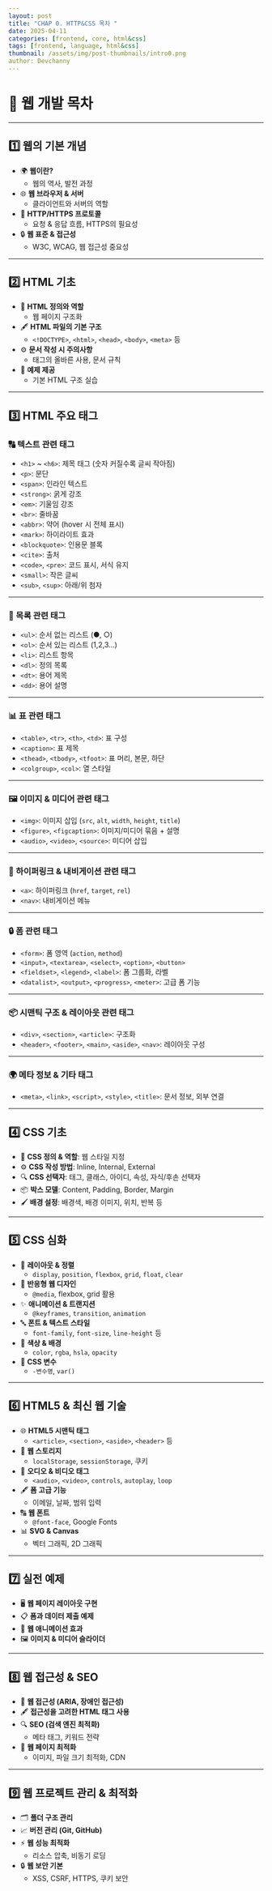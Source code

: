 ```yaml
---
layout: post
title: "CHAP 0. HTTP&CSS 목차 "
date: 2025-04-11
categories: [frontend, core, html&css]
tags: [frontend, language, html&css]
thumbnail: /assets/img/post-thumbnails/intro0.png
author: Devchanny
---
```


# 📌 웹 개발 목차

---

## **1️⃣ 웹의 기본 개념**

- 🌍 **웹이란?**
    - 웹의 역사, 발전 과정
- 🌐 **웹 브라우저 & 서버**
    - 클라이언트와 서버의 역할
- 💬 **HTTP/HTTPS 프로토콜**
    - 요청 & 응답 흐름, HTTPS의 필요성
- 🔒 **웹 표준 & 접근성**
    - W3C, WCAG, 웹 접근성 중요성

---

## **2️⃣ HTML 기초**

- 📄 **HTML 정의와 역할**
    - 웹 페이지 구조화
- 🖋️ **HTML 파일의 기본 구조**
    - `<!DOCTYPE>`, `<html>`, `<head>`, `<body>`, `<meta>` 등
- ⚙️ **문서 작성 시 주의사항**
    - 태그의 올바른 사용, 문서 규칙
- 📝 **예제 제공**
    - 기본 HTML 구조 실습

---

## **3️⃣ HTML 주요 태그**

### 🔠 텍스트 관련 태그

- `<h1>` ~ `<h6>`: 제목 태그 (숫자 커질수록 글씨 작아짐)
- `<p>`: 문단
- `<span>`: 인라인 텍스트
- `<strong>`: 굵게 강조
- `<em>`: 기울임 강조
- `<br>`: 줄바꿈
- `<abbr>`: 약어 (hover 시 전체 표시)
- `<mark>`: 하이라이트 효과
- `<blockquote>`: 인용문 블록
- `<cite>`: 출처
- `<code>`, `<pre>`: 코드 표시, 서식 유지
- `<small>`: 작은 글씨
- `<sub>`, `<sup>`: 아래/위 첨자

---

### 🔢 목록 관련 태그

- `<ul>`: 순서 없는 리스트 (●, ○)
- `<ol>`: 순서 있는 리스트 (1,2,3…)
- `<li>`: 리스트 항목
- `<dl>`: 정의 목록
- `<dt>`: 용어 제목
- `<dd>`: 용어 설명

---

### 📊 표 관련 태그

- `<table>`, `<tr>`, `<th>`, `<td>`: 표 구성
- `<caption>`: 표 제목
- `<thead>`, `<tbody>`, `<tfoot>`: 표 머리, 본문, 하단
- `<colgroup>`, `<col>`: 열 스타일

---

### 🖼️ 이미지 & 미디어 관련 태그

- `<img>`: 이미지 삽입 (`src`, `alt`, `width`, `height`, `title`)
- `<figure>`, `<figcaption>`: 이미지/미디어 묶음 + 설명
- `<audio>`, `<video>`, `<source>`: 미디어 삽입

---

### 🔗 하이퍼링크 & 내비게이션 관련 태그

- `<a>`: 하이퍼링크 (`href`, `target`, `rel`)
- `<nav>`: 내비게이션 메뉴

---

### 🔒 폼 관련 태그

- `<form>`: 폼 영역 (`action`, `method`)
- `<input>`, `<textarea>`, `<select>`, `<option>`, `<button>`
- `<fieldset>`, `<legend>`, `<label>`: 폼 그룹화, 라벨
- `<datalist>`, `<output>`, `<progress>`, `<meter>`: 고급 폼 기능

---

### 📦 시맨틱 구조 & 레이아웃 관련 태그

- `<div>`, `<section>`, `<article>`: 구조화
- `<header>`, `<footer>`, `<main>`, `<aside>`, `<nav>`: 레이아웃 구성

---

### 🌍 메타 정보 & 기타 태그

- `<meta>`, `<link>`, `<script>`, `<style>`, `<title>`: 문서 정보, 외부 연결

---

## **4️⃣ CSS 기초**

- 🎨 **CSS 정의 & 역할**: 웹 스타일 지정
- ⚙️ **CSS 작성 방법**: Inline, Internal, External
- 🔍 **CSS 선택자**: 태그, 클래스, 아이디, 속성, 자식/후손 선택자
- 📦 **박스 모델**: Content, Padding, Border, Margin
- 🖌️ **배경 설정**: 배경색, 배경 이미지, 위치, 반복 등

---

## **5️⃣ CSS 심화**

- 📐 **레이아웃 & 정렬**
    - `display`, `position`, `flexbox`, `grid`, `float`, `clear`
- 📱 **반응형 웹 디자인**
    - `@media`, flexbox, grid 활용
- ✨ **애니메이션 & 트랜지션**
    - `@keyframes`, `transition`, `animation`
- 🔤 **폰트 & 텍스트 스타일**
    - `font-family`, `font-size`, `line-height` 등
- 🎨 **색상 & 배경**
    - `color`, `rgba`, `hsla`, `opacity`
- 🔧 **CSS 변수**
    - `-변수명`, `var()`

---

## **6️⃣ HTML5 & 최신 웹 기술**

- 🌐 **HTML5 시맨틱 태그**
    - `<article>`, `<section>`, `<aside>`, `<header>` 등
- 📱 **웹 스토리지**
    - `localStorage`, `sessionStorage`, 쿠키
- 🎥 **오디오 & 비디오 태그**
    - `<audio>`, `<video>`, `controls`, `autoplay`, `loop`
- 🖋️ **폼 고급 기능**
    - 이메일, 날짜, 범위 입력
- 🔠 **웹 폰트**
    - `@font-face`, Google Fonts
- 📊 **SVG & Canvas**
    - 벡터 그래픽, 2D 그래픽

---

## **7️⃣ 실전 예제**

- 🖥️ **웹 페이지 레이아웃 구현**
- 📋 **폼과 데이터 제출 예제**
- 🎨 **웹 애니메이션 효과**
- 🖼️ **이미지 & 미디어 슬라이더**

---

## **8️⃣ 웹 접근성 & SEO**

- 🔑 **웹 접근성 (ARIA, 장애인 접근성)**
- 🖋️ **접근성을 고려한 HTML 태그 사용**
- 🔍 **SEO (검색 엔진 최적화)**
    - 메타 태그, 키워드 전략
- 🚀 **웹 페이지 최적화**
    - 이미지, 파일 크기 최적화, CDN

---

## **9️⃣ 웹 프로젝트 관리 & 최적화**

- 🗂️ **폴더 구조 관리**
- 📈 **버전 관리 (Git, GitHub)**
- ⚡ **웹 성능 최적화**
    - 리소스 압축, 비동기 로딩
- 🔒 **웹 보안 기본**
    - XSS, CSRF, HTTPS, 쿠키 보안
